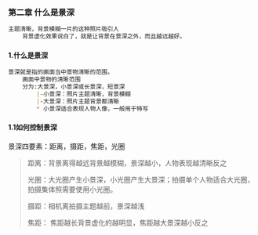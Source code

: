 ### 第二章 什么是景深

~~~markdown
主题清晰，背景模糊一片的这种照片吸引人
	背景虚化效果说白了，就是让背景在景深之外，而且越远越好。
~~~

#### 1.什么是景深

~~~markdown
景深就是指的画面当中景物清晰的范围。
	画面中景物的清晰范围
	分为:大景深，小景深或长景深，短景深
		|-小景深：照片主题清晰，背景模糊
		|-大景深：照片主题背景都清晰
		* 小景深适合表现人物人像，一般用于特写
~~~

#### 1.1如何控制景深

景深四要素：距离，摄距，焦距，光圈

> 距离：背景离得越远背景越模糊，景深越小，人物表现越清晰反之
>
> 光圈：大光圈产生小景深，小光圈产生大景深；拍摄单个人物适合大光圈，拍摄集体照需要使用小光圈。
>
> 摄距：相机离拍摄主题越前，景深越浅
>
> 焦距： 焦距越长背景虚化的越明显，焦距越大景深越小反之